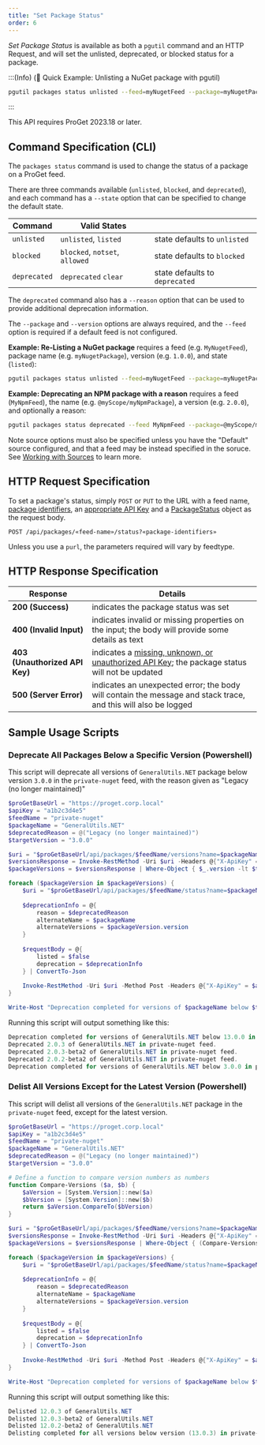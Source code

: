 ```yaml
---
title: "Set Package Status"
order: 6
---
```


*Set Package Status* is available as both a `pgutil` command and an HTTP Request, and will set the  unlisted, deprecated, or blocked status for a package. 

:::(Info) (🚀 Quick Example: Unlisting a NuGet package with pgutil)

```bash
pgutil packages status unlisted --feed=myNugetFeed --package=myNugetPackage --version=1.0.0
```
:::

This API requires ProGet 2023.18 or later.

## Command Specification (CLI)
The `packages status` command is used to change the status of a package on a ProGet feed. 

There are three commands available (`unlisted`, `blocked`, and `deprecated`), and each command has a `--state` option that can be specified to change the default state.

| Command | Valid States |  |
| --- | --- | --- |
| `unlisted` | `unlisted`, `listed` | state defaults to `unlisted` |
| `blocked` | `blocked`, `notset`, `allowed` | state defaults to `blocked` |
| `deprecated` | `deprecated` `clear` | state defaults to `deprecated`  |

The `deprecated` command also has a `--reason` option that can be used to provide additional deprecation information.

The `--package` and `--version` options are always required, and the `--feed` option is required if a default feed is not configured.

**Example: Re-Listing  a NuGet package** requires a feed (e.g. `MyNugetFeed`), package name (e.g. `myNugetPackage`),  version (e.g. `1.0.0`), and state (`listed`):

```bash
pgutil packages status unlisted --feed=myNugetFeed --package=myNugetPackage --version=1.0.0 --state=listed
```

**Example: Deprecating an NPM package with a reason** requires a feed (`MyNpmFeed`),  the name (e.g. `@myScope/myNpmPackage`), a version (e.g. `2.0.0`), and optionally a reason:

```bash
pgutil packages status deprecated --feed MyNpmFeed --package=@myScope/myNpmPackage --version=2.0.0 --reason=CriticalBugs
```

Note source options must also be specified unless you have the "Default" source configured, and that a feed may be instead specified in the soruce. See [Working with Sources](/docs/proget/reference-api/proget-pgutil#sources) to learn more.

## HTTP Request Specification
To set a package's status, simply `POST` or `PUT` to the URL with a feed name, [package identifiers](/docs/proget/reference-api/proget-api-packages#using-multiple-parameters), an [appropriate API Key](/docs/proget/reference-api/proget-api-packages#authentication) and a [PackageStatus](/docs/proget/reference-api/proget-api-packages#package-status) object as the request body.

```plaintext
POST /api/packages/«feed-name»/status?«package-identifiers»
```

Unless you use a `purl`, the parameters required will vary by feedtype. 

## HTTP Response Specification
| Response | Details |
| --- | --- |
| **200 (Success)** | indicates the package status was set
| **400 (Invalid Input)** | indicates invalid or missing properties on the input; the body will provide some details as text
|  **403 (Unauthorized API Key)** | indicates a [missing, unknown, or unauthorized API Key](/docs/proget/reference-api/proget-api-packages#authentication); the package status will not be updated
| **500 (Server Error)** | indicates an unexpected error; the body will contain the message and stack trace, and this will also be logged

## Sample Usage Scripts

### Deprecate All Packages Below a Specific Version (Powershell)
This script will deprecate all versions of `GeneralUtils.NET` package below version `3.0.0` in the `private-nuget` feed, with the reason given as "Legacy (no longer maintained)"

```powershell
$proGetBaseUrl = "https://proget.corp.local"
$apiKey = "a1b2c3d4e5"
$feedName = "private-nuget"
$packageName = "GeneralUtils.NET"
$deprecatedReason = @("Legacy (no longer maintained)") 
$targetVersion = "3.0.0"

$uri = "$proGetBaseUrl/api/packages/$feedName/versions?name=$packageName"
$versionsResponse = Invoke-RestMethod -Uri $uri -Headers @{"X-ApiKey" = $apiKey}
$packageVersions = $versionsResponse | Where-Object { $_.version -lt $targetVersion }

foreach ($packageVersion in $packageVersions) {
    $uri = "$proGetBaseUrl/api/packages/$feedName/status?name=$packageName&version=$($packageVersion.version)"
    
    $deprecationInfo = @{
        reason = $deprecatedReason
        alternateName = $packageName
        alternateVersions = $packageVersion.version
    }
    
    $requestBody = @{
        listed = $false
        deprecation = $deprecationInfo
    } | ConvertTo-Json
    
    Invoke-RestMethod -Uri $uri -Method Post -Headers @{"X-ApiKey" = $apiKey} -Body $requestBody
}

Write-Host "Deprecation completed for versions of $packageName below $targetVersion in $feedName feed."
```

Running this script will output something like this:

```powershell
Deprecation completed for versions of GeneralUtils.NET below 13.0.0 in test-feed-2 feed.
Deprecated 2.0.3 of GeneralUtils.NET in private-nuget feed.
Deprecated 2.0.3-beta2 of GeneralUtils.NET in private-nuget feed.
Deprecated 2.0.2-beta2 of GeneralUtils.NET in private-nuget feed.
Deprecation completed for versions of GeneralUtils.NET below 3.0.0 in private-nuget feed.
```

### Delist All Versions Except for the Latest Version (Powershell)
This script will delist all versions of the `GeneralUtils.NET` package in the `private-nuget` feed, except for the latest version.

```powershell
$proGetBaseUrl = "https://proget.corp.local"
$apiKey = "a1b2c3d4e5"
$feedName = "private-nuget"
$packageName = "GeneralUtils.NET"
$deprecatedReason = @("Legacy (no longer maintained)") 
$targetVersion = "3.0.0"

# Define a function to compare version numbers as numbers
function Compare-Versions ($a, $b) {
    $aVersion = [System.Version]::new($a)
    $bVersion = [System.Version]::new($b)
    return $aVersion.CompareTo($bVersion)
}

$uri = "$proGetBaseUrl/api/packages/$feedName/versions?name=$packageName"
$versionsResponse = Invoke-RestMethod -Uri $uri -Headers @{"X-ApiKey" = $apiKey}
$packageVersions = $versionsResponse | Where-Object { (Compare-Versions $_.version $targetVersion) -lt 0 }

foreach ($packageVersion in $packageVersions) {
    $uri = "$proGetBaseUrl/api/packages/$feedName/status?name=$packageName&version=$($packageVersion.version)"
    
    $deprecationInfo = @{
        reason = $deprecatedReason
        alternateName = $packageName
        alternateVersions = $packageVersion.version
    }
    
    $requestBody = @{
        listed = $false
        deprecation = $deprecationInfo
    } | ConvertTo-Json
    
    Invoke-RestMethod -Uri $uri -Method Post -Headers @{"X-ApiKey" = $apiKey} -Body $requestBody
}

Write-Host "Deprecation completed for versions of $packageName below $targetVersion in $feedName feed."
```

Running this script will output something like this:

```powershell
Delisted 12.0.3 of GeneralUtils.NET
Delisted 12.0.3-beta2 of GeneralUtils.NET
Delisted 12.0.2-beta2 of GeneralUtils.NET
Delisting completed for all versions below version (13.0.3) in private-nuget.
```




